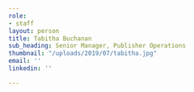 ```yaml
---
role:
- staff
layout: person
title: Tabitha Buchanan
sub_heading: Senior Manager, Publisher Operations
thumbnail: "/uploads/2019/07/tabitha.jpg"
email: ''
linkedin: ''

---
```

